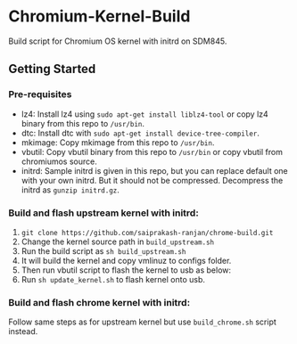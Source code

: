 # Chromium-Kernel-Build
Build script for Chromium OS kernel with initrd on SDM845.

## Getting Started

### Pre-requisites

* lz4: Install lz4 using `sudo apt-get install liblz4-tool` or copy lz4 binary from this repo to `/usr/bin`.
* dtc: Install dtc with `sudo apt-get install device-tree-compiler`.
* mkimage: Copy mkimage from this repo to `/usr/bin`.
* vbutil: Copy vbutil binary from this repo to `/usr/bin` or copy vbutil from chromiumos source.
* initrd: Sample initrd is given in this repo, but you can replace default one with your own initrd.
          But it should not be compressed. Decompress the initrd as `gunzip initrd.gz`.

### Build and flash upstream kernel with initrd:

1. `git clone https://github.com/saiprakash-ranjan/chrome-build.git`
2. Change the kernel source path in `build_upstream.sh`
3. Run the build script as `sh build_upstream.sh`
4. It will build the kernel and copy vmlinuz to configs folder.
5. Then run vbutil script to flash the kernel to usb as below:
6. Run `sh update_kernel.sh` to flash kernel onto usb.

### Build and flash chrome kernel with initrd:

Follow same steps as for upstream kernel but use `build_chrome.sh` script instead.
